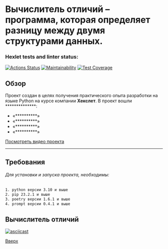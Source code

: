 <a id = "anchor"></a>
# Вычислитель отличий – программа, которая определяет разницу между двумя структурами данных.

### Hexlet tests and linter status:
[![Actions Status](https://github.com/akasmall/python-project-50/actions/workflows/hexlet-check.yml/badge.svg)](https://github.com/akasmall/python-project-50/actions) <a>[![Maintainability](https://api.codeclimate.com/v1/badges/e87f520bf3e5d384a34f/maintainability)](https://codeclimate.com/github/akasmall/python-project-50/maintainability)</a> <a>[![Test Coverage](https://api.codeclimate.com/v1/badges/e87f520bf3e5d384a34f/test_coverage)](https://codeclimate.com/github/akasmall/python-project-50/test_coverage)</a>
<!-- [![Actions Status PyCI](https://github.com/akasmall/python-project-50/actions/workflows/pyci.yml/badge.svg)](https://github.com/akasmall/python-project-50/actions) -->

## Обзор
Проект создан в целях получения практического опыта разработки на языке Python на курсе компании __Хекслет__.
В проект вошли **************:
* «**********»
* «**********»
* «**********»
* «**********»

[Посмотреть видео проекта](#project-50)

---
## Требования
###### Для установки и запуска проекта, необходимы:
~~~sh
1. python версии 3.10 и выше
2. pip 23.2.1 и выше
3. poetry версии 1.6.1 и выше
4. prompt версии 0.4.1 и выше
~~~


## Вычислитель отличий
<a id = "project-50"></a>
[![asciicast](https://asciinema.org/a/ExHJ1ZGxeQJ3xt7KMCKTaoGfr.svg)](https://asciinema.org/a/ExHJ1ZGxeQJ3xt7KMCKTaoGfr)


[Вверх](#anchor)